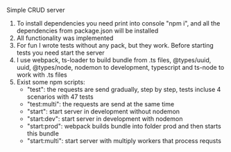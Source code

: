 Simple CRUD server

1. To install dependencies you need print into console "npm i", and all the dependencies from package.json will be installed
2. All functionality was implemented
3. For fun I wrote tests without any pack, but they work. Before starting tests you need start the server
4. I use webpack, ts-loader to build bundle from .ts files, @types/uuid, uuid, @types/node, nodemon to development, 
    typescript and ts-node to work with .ts files
5. Exist some npm scripts:
    - "test": the requests are send gradually, step by step, tests incluse 4 scenarios with 47 tests
    - "test:multi": the requests are send at the same time
    - "start": start server in development without nodemon
    - "start:dev": start server in development with nodemon
    - "start:prod": webpack builds bundle into folder prod and then starts this bundle
    - "start:multi": start server with multiply workers that process requsts